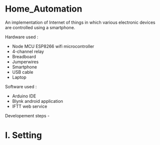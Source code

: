 # Home_Automation

An implementation of Internet of things in which various electronic devices are controlled using a smartphone.

Hardware used :
- Node MCU ESP8266 wifi microcontroller
- 4-channel relay
- Breadboard
- Jumperwires
- Smartphone
- USB cable
- Laptop

Software used :
- Arduino IDE
- Blynk android application
- IFTT web service

Developement steps -

# I. Setting
